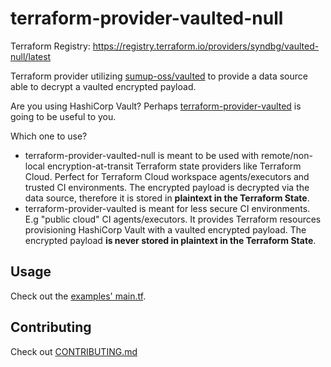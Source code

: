 # terraform-provider-vaulted-null

Terraform Registry: https://registry.terraform.io/providers/syndbg/vaulted-null/latest

Terraform provider utilizing [sumup-oss/vaulted](https://github.com/sumup-oss/vaulted) to provide a data source
 able to decrypt a vaulted encrypted payload. 

Are you using HashiCorp Vault? Perhaps [terraform-provider-vaulted](https://github.com/sumup-oss/terraform-provider-vaulted)
 is going to be useful to you.

Which one to use?

* terraform-provider-vaulted-null is meant to be used with remote/non-local encryption-at-transit Terraform state providers like Terraform Cloud. 
  Perfect for Terraform Cloud workspace agents/executors and trusted CI environments.
  The encrypted payload is decrypted via the data source, therefore it is stored in **plaintext in the Terraform State**.
* terraform-provider-vaulted is meant for less secure CI environments. E.g "public cloud" CI agents/executors. 
  It provides Terraform resources provisioning HashiCorp Vault with a vaulted encrypted payload. 
  The encrypted payload **is never stored in plaintext in the Terraform State**.

## Usage

Check out the [examples' main.tf](./examples/main.tf).

## Contributing

Check out [CONTRIBUTING.md](./CONTRIBUTING.md)

